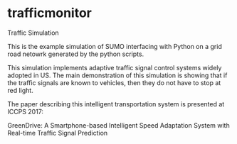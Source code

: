 trafficmonitor
==============

Traffic Simulation


This is the example simulation of SUMO interfacing with Python on a grid road netowrk generated by the python scripts. 

This simulation implements adaptive traffic signal control systems widely adopted in US. The main demonstration of this simulation is showing that if the traffic signals are known to vehicles, then they do not have to stop at red light.

The paper describing this intelligent transportation system is presented at ICCPS 2017:

GreenDrive: A Smartphone-based Intelligent Speed Adaptation System with Real-time Traffic Signal Prediction